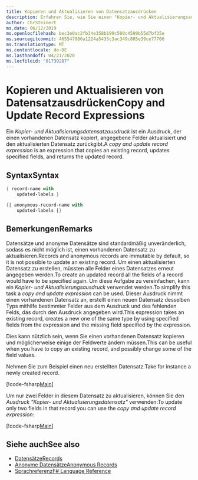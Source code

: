 ```yaml
---
title: Kopieren und Aktualisieren von Datensatzausdrücken
description: Erfahren Sie, wie Sie einen "Kopier- und Aktualisierungsausdruck" schreiben, der einen vorhandenen Datensatz oder anonymen Datensatz kopiert, bestimmte Felder aktualisiert und den aktualisierten oder anonymen Datensatz zurückgibt.
author: ChrSteinert
ms.date: 06/12/2019
ms.openlocfilehash: bec3e0ac2fb34e358b199c509c4599b55d7bf35e
ms.sourcegitcommit: 465547886a1224a5435c3ac349c805e39ce77706
ms.translationtype: MT
ms.contentlocale: de-DE
ms.lasthandoff: 04/21/2020
ms.locfileid: "81739287"
---
```

# <a name="copy-and-update-record-expressions"></a><span data-ttu-id="34d37-103">Kopieren und Aktualisieren von Datensatzausdrücken</span><span class="sxs-lookup"><span data-stu-id="34d37-103">Copy and Update Record Expressions</span></span>

<span data-ttu-id="34d37-104">Ein *Kopier- und Aktualisierungsdatensatzausdruck* ist ein Ausdruck, der einen vorhandenen Datensatz kopiert, angegebene Felder aktualisiert und den aktualisierten Datensatz zurückgibt.</span><span class="sxs-lookup"><span data-stu-id="34d37-104">A *copy and update record expression* is an expression that copies an existing record, updates specified fields, and returns the updated record.</span></span>

## <a name="syntax"></a><span data-ttu-id="34d37-105">Syntax</span><span class="sxs-lookup"><span data-stu-id="34d37-105">Syntax</span></span>

```fsharp
{ record-name with
    updated-labels }

{| anonymous-record-name with
    updated-labels |}
```

## <a name="remarks"></a><span data-ttu-id="34d37-106">Bemerkungen</span><span class="sxs-lookup"><span data-stu-id="34d37-106">Remarks</span></span>

<span data-ttu-id="34d37-107">Datensätze und anonyme Datensätze sind standardmäßig unveränderlich, sodass es nicht möglich ist, einen vorhandenen Datensatz zu aktualisieren.</span><span class="sxs-lookup"><span data-stu-id="34d37-107">Records and anonymous records are immutable by default, so it is not possible to update an existing record.</span></span> <span data-ttu-id="34d37-108">Um einen aktualisierten Datensatz zu erstellen, müssten alle Felder eines Datensatzes erneut angegeben werden.</span><span class="sxs-lookup"><span data-stu-id="34d37-108">To create an updated record all the fields of a record would have to be specified again.</span></span> <span data-ttu-id="34d37-109">Um diese Aufgabe zu vereinfachen, kann ein *Kopier- und Aktualisierungsausdruck* verwendet werden.</span><span class="sxs-lookup"><span data-stu-id="34d37-109">To simplify this task a *copy and update expression* can be used.</span></span> <span data-ttu-id="34d37-110">Dieser Ausdruck nimmt einen vorhandenen Datensatz an, erstellt einen neuen Datensatz desselben Typs mithilfe bestimmter Felder aus dem Ausdruck und des fehlenden Felds, das durch den Ausdruck angegeben wird.</span><span class="sxs-lookup"><span data-stu-id="34d37-110">This expression takes an existing record, creates a new one of the same type by using specified fields from the expression and the missing field specified by the expression.</span></span>

<span data-ttu-id="34d37-111">Dies kann nützlich sein, wenn Sie einen vorhandenen Datensatz kopieren und möglicherweise einige der Feldwerte ändern müssen.</span><span class="sxs-lookup"><span data-stu-id="34d37-111">This can be useful when you have to copy an existing record, and possibly change some of the field values.</span></span>

<span data-ttu-id="34d37-112">Nehmen Sie zum Beispiel einen neu erstellten Datensatz.</span><span class="sxs-lookup"><span data-stu-id="34d37-112">Take for instance a newly created record.</span></span>

[!code-fsharp[Main](~/samples/snippets/fsharp/lang-ref-1/snippet1905.fs)]

<span data-ttu-id="34d37-113">Um nur zwei Felder in diesem Datensatz zu aktualisieren, können Sie den *Ausdruck "Kopier- und Aktualisierungsdatensatz"* verwenden:</span><span class="sxs-lookup"><span data-stu-id="34d37-113">To update only two fields in that record you can use the *copy and update record expression*:</span></span>

[!code-fsharp[Main](~/samples/snippets/fsharp/lang-ref-1/snippet1906.fs)]

## <a name="see-also"></a><span data-ttu-id="34d37-114">Siehe auch</span><span class="sxs-lookup"><span data-stu-id="34d37-114">See also</span></span>

- [<span data-ttu-id="34d37-115">Datensätze</span><span class="sxs-lookup"><span data-stu-id="34d37-115">Records</span></span>](records.md)
- [<span data-ttu-id="34d37-116">Anonyme Datensätze</span><span class="sxs-lookup"><span data-stu-id="34d37-116">Anonymous Records</span></span>](anonymous-records.md)
- [<span data-ttu-id="34d37-117">Sprachreferenz</span><span class="sxs-lookup"><span data-stu-id="34d37-117">F# Language Reference</span></span>](index.md)
